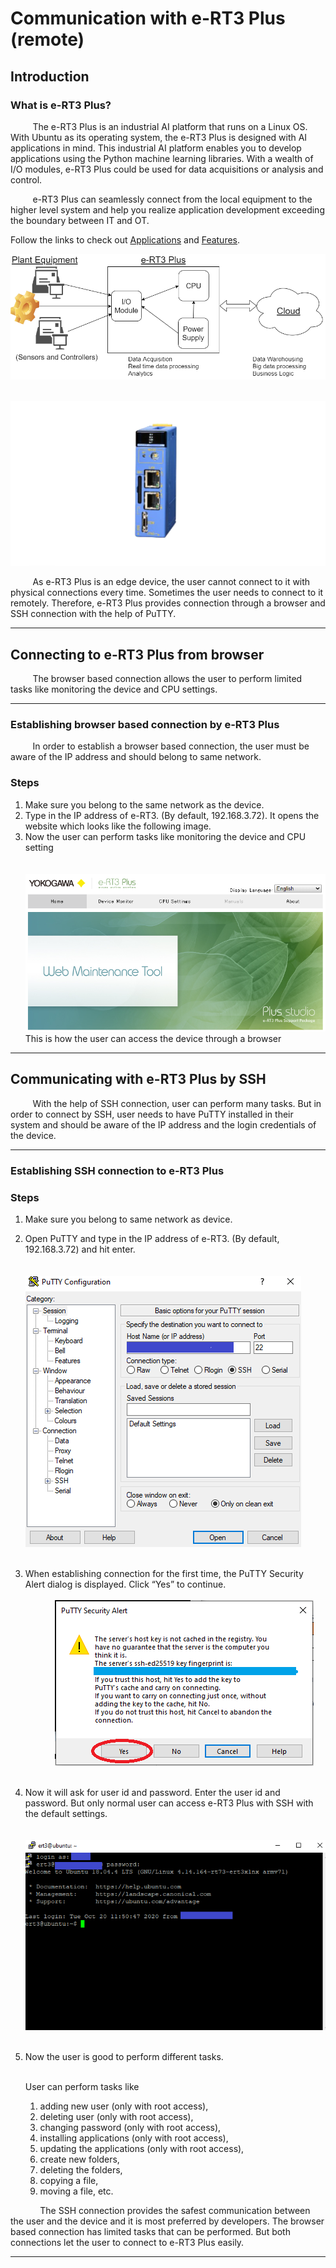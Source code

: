 # Communication with e-RT3 Plus (remote)

## Introduction

### What is e-RT3 Plus?

<p>&nbsp;&nbsp;&nbsp;&nbsp;&nbsp;&nbsp;&nbsp;&nbsp;&nbsp;The e-RT3 Plus is an industrial AI platform that runs on a Linux OS. With Ubuntu as its operating system, the e-RT3 Plus is designed with AI applications in mind. This industrial AI platform enables you to develop applications using the Python machine learning libraries. With a wealth of I/O modules, e-RT3 Plus could be used for data acquisitions or analysis and control.

<p>&nbsp;&nbsp;&nbsp;&nbsp;&nbsp;&nbsp;&nbsp;&nbsp;&nbsp;e-RT3 Plus can seamlessly connect from the local equipment to the higher level system and help you realize application development exceeding the boundary between IT and OT.

Follow the links to check out [Applications](https://www.yokogawa.com/solutions/products-platforms/data-acquisition/ai-product-solutions/) and [Features](https://www.yokogawa.com/solutions/products-platforms/control-system/ert3-embedded-controller/ert3-ai-platform/).

![Overview](assets/intro_v2.png)

&nbsp;&nbsp;&nbsp;&nbsp;&nbsp;&nbsp;&nbsp;&nbsp;&nbsp;&nbsp;&nbsp;&nbsp;![alt text](assets/ert3.PNG)
<p>&nbsp;&nbsp;&nbsp;&nbsp;&nbsp;&nbsp;&nbsp;&nbsp;&nbsp;As e-RT3 Plus is an edge device, the user cannot connect to it with physical connections every time. Sometimes the user needs to connect to it remotely. Therefore, e-RT3 Plus provides connection through a browser and SSH connection with the help of PuTTY. </p>

---

## Connecting to e-RT3 Plus from browser
<p>&nbsp;&nbsp;&nbsp;&nbsp;&nbsp;&nbsp;&nbsp;&nbsp;&nbsp;The browser based connection allows the user to perform limited tasks like monitoring the device and CPU settings.</p>

---

### Establishing browser based connection by e-RT3 Plus

<p>&nbsp;&nbsp;&nbsp;&nbsp;&nbsp;&nbsp;&nbsp;&nbsp;&nbsp;In order to establish a browser based connection, the user must be aware of the IP address and should belong to same network. </p>

### Steps
1. Make sure you belong to the same network as the device.
2. Type in the IP address of e-RT3. (By default, 192.168.3.72). It opens the website which looks like the following image.
3. Now the user can perform tasks like monitoring the device and CPU setting<br><br>
&nbsp;&nbsp;&nbsp;&nbsp;&nbsp;&nbsp;&nbsp;&nbsp;&nbsp;&nbsp;&nbsp;&nbsp;![alt text](assets/Home_new.PNG)<br>
This is how the user can access the device through a browser

---

## Communicating  with e-RT3 Plus by SSH
<p>&nbsp;&nbsp;&nbsp;&nbsp;&nbsp;&nbsp;&nbsp;&nbsp;&nbsp;With the help of SSH connection, user can perform many tasks. But in order to connect by SSH, user needs to have PuTTY installed in their system and should be aware of the IP address and the login credentials of the device. </p>

---

### Establishing SSH connection to e-RT3 Plus
### Steps

1. Make sure you belong to same network as device.
2. Open PuTTY and type in the IP address of e-RT3. (By default, 192.168.3.72) and hit enter. <br><br>
&nbsp;&nbsp;&nbsp;&nbsp;&nbsp;&nbsp;&nbsp;&nbsp;&nbsp;&nbsp;&nbsp;&nbsp;![alt text](assets/ip_new.PNG)<br><br>
3. When establishing connection for the first time, the PuTTY Security Alert dialog is displayed. Click “Yes” to continue. <br><br>
&nbsp;&nbsp;&nbsp;&nbsp;&nbsp;&nbsp;&nbsp;&nbsp;&nbsp;&nbsp;&nbsp;&nbsp;![alt text](assets/security.PNG)<br><br>
4. Now it will ask for user id and password. Enter the user id and password. But only normal user can access e-RT3 Plus with SSH with the default settings. <br><br>
&nbsp;&nbsp;&nbsp;&nbsp;&nbsp;&nbsp;&nbsp;&nbsp;&nbsp;&nbsp;&nbsp;&nbsp;![alt text](assets/login_new.PNG)<br><br>
5. Now the user is good to perform different tasks. <br><br>

   User can perform tasks like 
   1. adding new user (only with root access),
   2. deleting user (only with root access),
   3. changing password (only with root access),
   4. installing applications (only with root access),
   5. updating the applications (only with root access),
   6. create new folders,
   7. deleting the folders,
   8. copying a file,
   9. moving a file, etc. 

&nbsp;&nbsp;&nbsp;&nbsp;&nbsp;&nbsp;&nbsp;&nbsp;&nbsp;&nbsp;&nbsp;&nbsp;The SSH connection provides the safest communication between the user and the device and it is most preferred by developers. The browser based connection has limited tasks that can be performed. But both connections let the user to connect to e-RT3 Plus easily.</p>

---